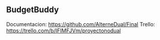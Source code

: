 ## BudgetBuddy
Documentacion: https://github.com/AlterneDual/Final
Trello: https://trello.com/b/IFIMFJVm/proyectonodual
